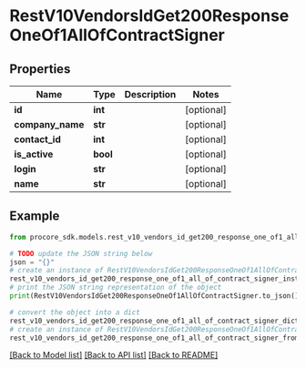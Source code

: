 # RestV10VendorsIdGet200ResponseOneOf1AllOfContractSigner


## Properties

Name | Type | Description | Notes
------------ | ------------- | ------------- | -------------
**id** | **int** |  | [optional] 
**company_name** | **str** |  | [optional] 
**contact_id** | **int** |  | [optional] 
**is_active** | **bool** |  | [optional] 
**login** | **str** |  | [optional] 
**name** | **str** |  | [optional] 

## Example

```python
from procore_sdk.models.rest_v10_vendors_id_get200_response_one_of1_all_of_contract_signer import RestV10VendorsIdGet200ResponseOneOf1AllOfContractSigner

# TODO update the JSON string below
json = "{}"
# create an instance of RestV10VendorsIdGet200ResponseOneOf1AllOfContractSigner from a JSON string
rest_v10_vendors_id_get200_response_one_of1_all_of_contract_signer_instance = RestV10VendorsIdGet200ResponseOneOf1AllOfContractSigner.from_json(json)
# print the JSON string representation of the object
print(RestV10VendorsIdGet200ResponseOneOf1AllOfContractSigner.to_json())

# convert the object into a dict
rest_v10_vendors_id_get200_response_one_of1_all_of_contract_signer_dict = rest_v10_vendors_id_get200_response_one_of1_all_of_contract_signer_instance.to_dict()
# create an instance of RestV10VendorsIdGet200ResponseOneOf1AllOfContractSigner from a dict
rest_v10_vendors_id_get200_response_one_of1_all_of_contract_signer_from_dict = RestV10VendorsIdGet200ResponseOneOf1AllOfContractSigner.from_dict(rest_v10_vendors_id_get200_response_one_of1_all_of_contract_signer_dict)
```
[[Back to Model list]](../README.md#documentation-for-models) [[Back to API list]](../README.md#documentation-for-api-endpoints) [[Back to README]](../README.md)



